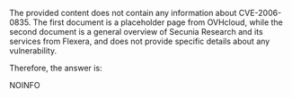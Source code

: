 The provided content does not contain any information about CVE-2006-0835. The first document is a placeholder page from OVHcloud, while the second document is a general overview of Secunia Research and its services from Flexera, and does not provide specific details about any vulnerability.

Therefore, the answer is:

NOINFO